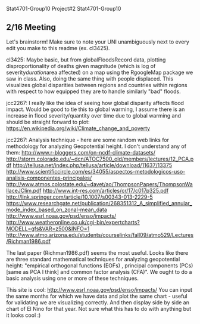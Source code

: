 Stat4701-Group10
Project#2 Stat4701-Group10

2/16 Meeting
-------------

Let's brainstorm! Make sure to note your UNI unambiguously next to every edit you make to this readme (ex. cl3425).

cl3425: Maybe basic, but from globalFloodsRecord data, plotting disproportionality of deaths given magnitude (which is log of severity*duration*area affected) on a map using the RgoogleMap package we saw in class. Also, doing the same thing with people displaced. This visualizes global disparities between regions and countries within regions with respect to how equipped they are to handle similarly "bad" floods.

jcc2267: I really like the idea of seeing how global disparity affects flood impact. Would be good to tie this to global warming, I assume there is an increase in flood severity/quantity over time due to global warming and should be straight forward to plot:
https://en.wikipedia.org/wiki/Climate_change_and_poverty

jcc2267: Analysis technique - here are some random web links for methodology for analyzing Geopotential height. I don't understand any of them:
   http://www.r-bloggers.com/on-ncdf-climate-datasets/
   http://storm.colorado.edu/~dcn/ATOC7500_old/members/lectures/12_PCA.pdf
   http://tellusa.net/index.php/tellusa/article/download/11637/13375
   http://www.scientificcircle.com/es/34055/aspectos-metodologicos-uso-analisis-componentes-principales/
   http://www.atmos.colostate.edu/~davet/ao/ThompsonPapers/ThompsonWallaceJClim.pdf
   http://www.int-res.com/articles/cr/17/c017p325.pdf
   http://link.springer.com/article/10.1007/s00343-013-2229-5
   https://www.researchgate.net/publication/268351312_A_simplified_annular_mode_index_based_on_zonal-mean_data
   http://www.esrl.noaa.gov/psd/enso/impacts/
   http://www.weatheronline.co.uk/cgi-bin/expertcharts?MODELL=gfs&VAR=z500&INFO=1
   http://www.atmo.arizona.edu/students/courselinks/fall09/atmo529/Lectures/Richman1986.pdf

The last paper (Richman1986.pdf) seems the most useful. Looks like there are three standard mathematical techniques for analyzing geopotential height: "empirical orthogonal functions (EOFs) , principal components (PCs) [same as PCA I think] and common factor analysis (CFA)". We ought to do a basic analysis using one or more of these techniques.

This site is cool: http://www.esrl.noaa.gov/psd/enso/impacts/
You can input the same months for which we have data and plot the same chart - useful for validating we are visualizing correctly. And then display side by side an chart of El Nino for that year. Not sure what this has to do with anything but it looks cool :)

